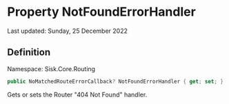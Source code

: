 # Property NotFoundErrorHandler
Last updated: Sunday, 25 December 2022

## Definition
Namespace: Sisk.Core.Routing

```csharp
public NoMatchedRouteErrorCallback? NotFoundErrorHandler { get; set; }
```

Gets or sets the Router "404 Not Found" handler.

